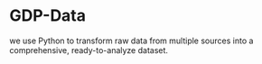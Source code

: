 # GDP-Data
we use Python to transform raw data from multiple sources into a comprehensive, ready-to-analyze dataset.
